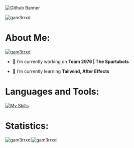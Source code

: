 
![Github Banner](https://github.com/Gam3rrXD/Gam3rrXD/assets/84348006/fce4081b-ab6f-4751-a488-71c1b1463717)

<p align="left"> <img src="https://komarev.com/ghpvc/?username=gam3rrxd&label=Profile%20views&color=0e75b6&style=flat" alt="gam3rrxd" /> </p>

# About Me:
<p align="left"> <a href="https://github.com/Gam3rrXD"><img src="https://github-profile-trophy.vercel.app/?username=gam3rrxd&theme=discord" alt="gam3rrxd" /></a> </p>

- 🔭 I’m currently working on **Team 2976 | The Spartabots**

- 🌱 I’m currently learning **Tailwind, After Effects**

# Languages and Tools:

[![My Skills](https://skillicons.dev/icons?i=ae,apple,arduino,arch,atom,autocad,azure,bash,blender,cs,cpp,cloudflare,css,debian,,discordjs,docker,dotnet,eclipse,electron,firebase,flask,gcp,git,github,gitlab,go,gradle,grafana,heroku,html,idea,ai,java,js,kali,kubernetes,mongodb,mysql,netlify,nextjs,nginx,nodejs,npm,ps,pr,powershell,pycharm,py,raspberrypi,react,redhat,regex,replit,svg,tailwind,ts,ubuntu,vscode,visualstudio,webpack&theme=dark)](https://github.com/Gam3rrXD)

# Statistics:
<p><img align="left" src="https://github-readme-stats.vercel.app/api?username=gam3rrxd&show_icons=true&locale=en&theme=dark" alt="gam3rrxd" /></p>
<p><img align="left" src="https://github-readme-streak-stats.herokuapp.com/?user=gam3rrxd&theme=dark" alt="gam3rrxd" /></p>
